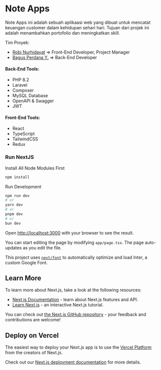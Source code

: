 # Note Apps

Note Apps ini adalah sebuah aplikaasi web yang dibuat untuk mencatat keuangan customer dalam kehidupan sehari hari. Tujuan dari projek ini adalah menambahkan portofolio dan meningkatkan skill.

Tim Proyek:
+ [Robi Nurhidayat](https://github.com/Robi-Nurhidayat) => Front-End Developer, Project Manager
+ [Bagus Perdana Y.](https://github.com/bagusperdanay7) => Back-End Developer

#### Back-End Tools:
- PHP 8.2
- Laravel
- Composer
- MySQL Database
- OpenAPI & Swagger
- JWT

#### Front-End Tools:
- React
- TypeScript
- TailwindCSS
- Redux

### Run NextJS
Install All Node Modules First
```bash
npm install
```
Run Development

```bash
npm run dev
# or
yarn dev
# or
pnpm dev
# or
bun dev
```

Open [http://localhost:3000](http://localhost:3000) with your browser to see the result.

You can start editing the page by modifying `app/page.tsx`. The page auto-updates as you edit the file.

This project uses [`next/font`](https://nextjs.org/docs/basic-features/font-optimization) to automatically optimize and load Inter, a custom Google Font.

## Learn More

To learn more about Next.js, take a look at the following resources:

- [Next.js Documentation](https://nextjs.org/docs) - learn about Next.js features and API.
- [Learn Next.js](https://nextjs.org/learn) - an interactive Next.js tutorial.

You can check out [the Next.js GitHub repository](https://github.com/vercel/next.js/) - your feedback and contributions are welcome!

## Deploy on Vercel

The easiest way to deploy your Next.js app is to use the [Vercel Platform](https://vercel.com/new?utm_medium=default-template&filter=next.js&utm_source=create-next-app&utm_campaign=create-next-app-readme) from the creators of Next.js.

Check out our [Next.js deployment documentation](https://nextjs.org/docs/deployment) for more details.
